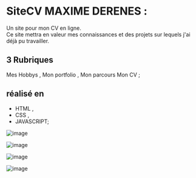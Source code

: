 <h1>SiteCV MAXIME DERENES :</h1>

Un site pour mon CV en ligne. <br>
Ce site mettra en valeur mes connaissances et des projets sur lequels j'ai déjà pu travailler.

<h2>3 Rubriques</h2>

Mes Hobbys ,
Mon portfolio ,
Mon parcours
Mon CV ;


<h2>réalisé en</h2>

- HTML ,
- CSS ,
- JAVASCRIPT;

![image](https://github.com/user-attachments/assets/aadb89ee-9f6b-4e42-acf3-e9b651f36405)

![image](https://github.com/user-attachments/assets/b2c8b684-32d3-4903-95ec-1ae49b81e35e)

![image](https://github.com/user-attachments/assets/da6e890f-bbb4-435b-9155-2ae3ac97f447)

![image](https://github.com/user-attachments/assets/ae7f2b63-e61b-43e6-8e22-1a3ad8be6caa)
